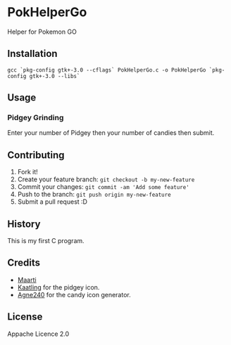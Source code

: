 # PokHelperGo
Helper for Pokemon GO

## Installation

``
gcc `pkg-config gtk+-3.0 --cflags` PokHelperGo.c -o PokHelperGo `pkg-config gtk+-3.0 --libs`
``

## Usage

### Pidgey Grinding

Enter your number of Pidgey then your number of candies then submit.

## Contributing

1. Fork it!
2. Create your feature branch: `git checkout -b my-new-feature`
3. Commit your changes: `git commit -am 'Add some feature'`
4. Push to the branch: `git push origin my-new-feature`
5. Submit a pull request :D

## History

This is my first C program.

## Credits

* [Maarti](http://maarti.net)
* [Kaatling](http://kattling.deviantart.com/) for the pidgey icon.
* [Agne240](https://github.com/OrangeeWeb/Pokemon) for the candy icon generator.

## License

Appache Licence 2.0

